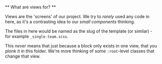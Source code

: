** What are views for? **

Views are the 'screens' of our project. We try to _rarely_ used any code in here, as it's a contrasting idea to our *small components* thinking.

The files in here would be named as the slug of the template (or similar) - for example `_single-team.scss`.

This *never* means that just because a block only exists in one view, that you plonk it in this folder. We're more thinking of some `:root`-level classes that change that view.
